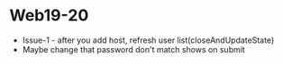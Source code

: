 # Web19-20

-  Issue-1 - after you add host, refresh user list(closeAndUpdateState)
-  Maybe change that password don't match shows on submit
